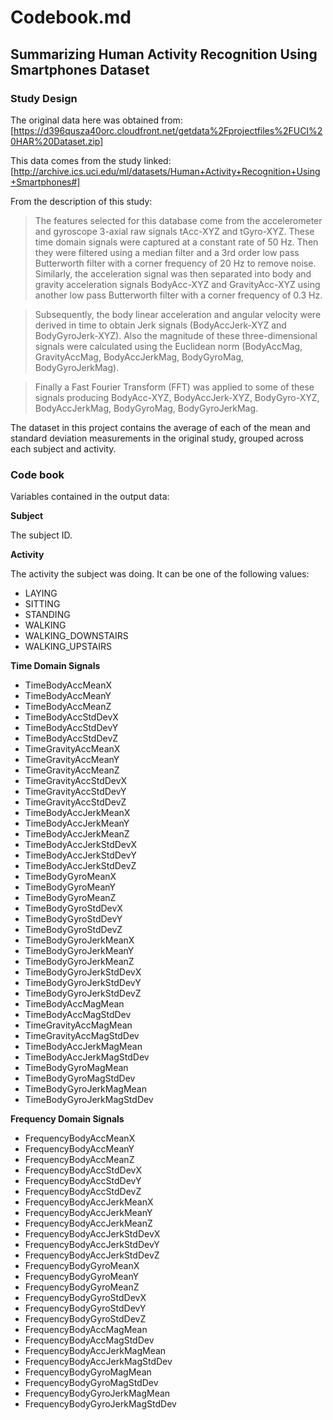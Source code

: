 # Codebook.md

## Summarizing Human Activity Recognition Using Smartphones Dataset 

### Study Design

The original data here was obtained from:
[https://d396qusza40orc.cloudfront.net/getdata%2Fprojectfiles%2FUCI%20HAR%20Dataset.zip]

This data comes from the study linked:
[http://archive.ics.uci.edu/ml/datasets/Human+Activity+Recognition+Using+Smartphones#]

From the description of this study:

> The features selected for this database come from the accelerometer and gyroscope 3-axial raw signals tAcc-XYZ and tGyro-XYZ. These time domain signals were captured at a constant rate of 50 Hz. Then they were filtered using a median filter and a 3rd order low pass Butterworth filter with a corner frequency of 20 Hz to remove noise. Similarly, the acceleration signal was then separated into body and gravity acceleration signals BodyAcc-XYZ and GravityAcc-XYZ using another low pass Butterworth filter with a corner frequency of 0.3 Hz. 

> Subsequently, the body linear acceleration and angular velocity were derived in time to obtain Jerk signals (BodyAccJerk-XYZ and BodyGyroJerk-XYZ). Also the magnitude of these three-dimensional signals were calculated using the Euclidean norm (BodyAccMag, GravityAccMag, BodyAccJerkMag, BodyGyroMag, BodyGyroJerkMag). 

> Finally a Fast Fourier Transform (FFT) was applied to some of these signals producing BodyAcc-XYZ, BodyAccJerk-XYZ, BodyGyro-XYZ, BodyAccJerkMag, BodyGyroMag, BodyGyroJerkMag. 

The dataset in this project contains the average of each of the mean and standard deviation measurements in the original study, grouped across each subject and activity.

### Code book

Variables contained in the output data:

**Subject**

The subject ID.


**Activity**

The activity the subject was doing. It can be one of the following values:

  - LAYING
  - SITTING
  - STANDING
  - WALKING
  - WALKING_DOWNSTAIRS
  - WALKING_UPSTAIRS


**Time Domain Signals**

  - TimeBodyAccMeanX
  - TimeBodyAccMeanY
  - TimeBodyAccMeanZ
  - TimeBodyAccStdDevX
  - TimeBodyAccStdDevY
  - TimeBodyAccStdDevZ
  - TimeGravityAccMeanX
  - TimeGravityAccMeanY
  - TimeGravityAccMeanZ
  - TimeGravityAccStdDevX
  - TimeGravityAccStdDevY
  - TimeGravityAccStdDevZ
  - TimeBodyAccJerkMeanX
  - TimeBodyAccJerkMeanY
  - TimeBodyAccJerkMeanZ
  - TimeBodyAccJerkStdDevX
  - TimeBodyAccJerkStdDevY
  - TimeBodyAccJerkStdDevZ
  - TimeBodyGyroMeanX
  - TimeBodyGyroMeanY
  - TimeBodyGyroMeanZ
  - TimeBodyGyroStdDevX
  - TimeBodyGyroStdDevY
  - TimeBodyGyroStdDevZ
  - TimeBodyGyroJerkMeanX
  - TimeBodyGyroJerkMeanY
  - TimeBodyGyroJerkMeanZ
  - TimeBodyGyroJerkStdDevX
  - TimeBodyGyroJerkStdDevY
  - TimeBodyGyroJerkStdDevZ
  - TimeBodyAccMagMean
  - TimeBodyAccMagStdDev
  - TimeGravityAccMagMean
  - TimeGravityAccMagStdDev
  - TimeBodyAccJerkMagMean
  - TimeBodyAccJerkMagStdDev
  - TimeBodyGyroMagMean
  - TimeBodyGyroMagStdDev
  - TimeBodyGyroJerkMagMean
  - TimeBodyGyroJerkMagStdDev


**Frequency Domain Signals**

  - FrequencyBodyAccMeanX
  - FrequencyBodyAccMeanY
  - FrequencyBodyAccMeanZ
  - FrequencyBodyAccStdDevX
  - FrequencyBodyAccStdDevY
  - FrequencyBodyAccStdDevZ
  - FrequencyBodyAccJerkMeanX
  - FrequencyBodyAccJerkMeanY
  - FrequencyBodyAccJerkMeanZ
  - FrequencyBodyAccJerkStdDevX
  - FrequencyBodyAccJerkStdDevY
  - FrequencyBodyAccJerkStdDevZ
  - FrequencyBodyGyroMeanX
  - FrequencyBodyGyroMeanY
  - FrequencyBodyGyroMeanZ
  - FrequencyBodyGyroStdDevX
  - FrequencyBodyGyroStdDevY
  - FrequencyBodyGyroStdDevZ
  - FrequencyBodyAccMagMean
  - FrequencyBodyAccMagStdDev
  - FrequencyBodyAccJerkMagMean
  - FrequencyBodyAccJerkMagStdDev
  - FrequencyBodyGyroMagMean
  - FrequencyBodyGyroMagStdDev
  - FrequencyBodyGyroJerkMagMean
  - FrequencyBodyGyroJerkMagStdDev


